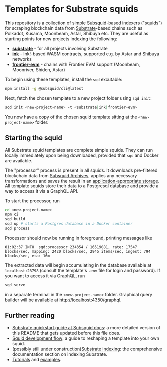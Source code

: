 # Templates for Substrate squids

This repository is a collection of simple [Subsquid](https://www.subsquid.io)-based indexers ("squids") for scraping blockchain data from [Substrate](https://substrate.io)-based chains such as Polkadot, Kusama, Moonbeam, Astar, Shibuya etc. They are useful as starting points for new projects indexing the following:

* [**substrate**](https://github.com/subsquid-labs/squid-substrate-template/) - for all projects involving Substrate
* [**ink**](https://github.com/subsquid-labs/squid-wasm-template/) - Ink!-based WASM contracts, supported e.g. by Astar and Shibuya networks
* [**frontier-evm**](https://github.com/subsquid-labs/squid-frontier-evm-template/) - chains with Frontier EVM support (Moonbeam, Moonriver, Shiden, Astar)

To begin using these templates, install the `sqd` excutable:
```bash
npm install -g @subsquid/cli@latest
```
Next, fetch the chosen template to a new project folder using `sqd init`:
```bash
sqd init <new-project-name> -t <substrate|ink|frontier-evm>
```
You now have a copy of the chosen squid template sitting at the `<new-project-name>` folder.

## Starting the squid

All Substrate squid templates are complete simple squids. They can run locally immediately upon being downloaded, provided that `sqd` and Docker are available.

The "processor" process is present in all squids. It downloads pre-filtered blockchain data from [Subsquid Archives](https://docs.subsquid.io/archives/), applies any necessary transformations and saves the result in an [application-appropriate storage](https://docs.subsquid.io/basics/store/). All template squids store their data to a Postgresql database and provide a way to access it via a GraphQL API.

To start the processor, run
```bash
cd <new-project-name>
npm ci
sqd build
sqd up # starts a Postgres database in a Docker container
sqd process
```
Processor should now be running in foreground, printing messages like
```
01:02:37 INFO  sqd:processor 234354 / 16519081, rate: 17547 blocks/sec, mapping: 2420 blocks/sec, 2945 items/sec, ingest: 794 blocks/sec, eta: 16m
```
The extracted data will begin accumulating in the database available at `localhost:23798` (consult the template's `.env` file for login and password). If you want to access it via GraphQL, run
```bash
sqd serve
```
in a separate terminal in the `<new-project-name>` folder. Graphical query builder will be available at [http://localhost:4350/graphql](http://localhost:4350/graphql).

## Further reading

* [Substrate quickstart guide at Subsquid docs](https://docs.subsquid.io/quickstart/quickstart-substrate/): a more detailed version of this README that gets updated before this file does.
* [Squid development flow](https://docs.subsquid.io/basics/squid-development/): a guide to reshaping a template into your own squid.
* (possibly still under construction)[Substrate indexing](https://docs.subsquid.io/substrate-indexing/): the comprehensive documentation section on indexing Substrate.
* [Tutorials](https://docs.subsquid.io/tutorials/) and [examples](https://docs.subsquid.io/examples).
